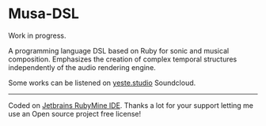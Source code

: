 # Musa-DSL

Work in progress.

A programming language DSL based on Ruby for sonic and musical composition. 
Emphasizes the creation of complex temporal structures independently of the audio rendering engine.

Some works can be listened on [yeste.studio](https://soundcloud.com/yeste-studio) Soundcloud.

---

Coded on [Jetbrains RubyMine IDE](https://www.jetbrains.com/?from=Musa-DSL). Thanks a lot for your support letting me use an Open source project free license! 